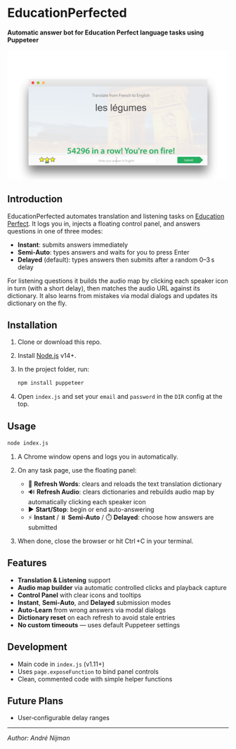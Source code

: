 # EducationPerfected

**Automatic answer bot for Education Perfect language tasks using Puppeteer**

<p align="center">
  <img src="result.png" alt="Example" />
</p>

## Introduction

EducationPerfected automates translation and listening tasks on [Education Perfect](https://www.educationperfect.com/). It logs you in, injects a floating control panel, and answers questions in one of three modes:

* **Instant**: submits answers immediately
* **Semi-Auto**: types answers and waits for you to press Enter
* **Delayed** (default): types answers then submits after a random 0–3 s delay

For listening questions it builds the audio map by clicking each speaker icon in turn (with a short delay), then matches the audio URL against its dictionary. It also learns from mistakes via modal dialogs and updates its dictionary on the fly.

## Installation

1. Clone or download this repo.

2. Install [Node.js](https://nodejs.org/) v14+.

3. In the project folder, run:

   ```bash
   npm install puppeteer
   ```

4. Open `index.js` and set your `email` and `password` in the `DIR` config at the top.

## Usage

```bash
node index.js
```

1. A Chrome window opens and logs you in automatically.

2. On any task page, use the floating panel:

   * 🔄 **Refresh Words**: clears and reloads the text translation dictionary
   * 🔊 **Refresh Audio**: clears dictionaries and rebuilds audio map by automatically clicking each speaker icon
   * ▶️ **Start/Stop**: begin or end auto-answering
   * ⚡ **Instant** / ⏸️ **Semi-Auto** / ⏱️ **Delayed**: choose how answers are submitted

3. When done, close the browser or hit Ctrl +C in your terminal.

## Features

* **Translation & Listening** support
* **Audio map builder** via automatic controlled clicks and playback capture
* **Control Panel** with clear icons and tooltips
* **Instant**, **Semi‑Auto**, and **Delayed** submission modes
* **Auto‑Learn** from wrong answers via modal dialogs
* **Dictionary reset** on each refresh to avoid stale entries
* **No custom timeouts** — uses default Puppeteer settings

## Development

* Main code in `index.js` (v1.11+)
* Uses `page.exposeFunction` to bind panel controls
* Clean, commented code with simple helper functions

## Future Plans

* User‑configurable delay ranges

---

*Author: André Nijman*
